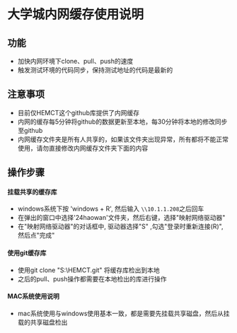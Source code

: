 # 大学城内网缓存使用说明

## 功能
* 加快内网环境下clone、pull、push的速度
* 触发测试环境的代码同步，保持测试地址的代码是最新的

## 注意事项
* 目前仅HEMCT这个github库提供了内网缓存
* 内网的缓存每5分钟将github的数据更新至本地，每30分钟将本地的修改同步至github
* 内网缓存文件夹是所有人共享的，如果该文件夹出现异常，所有都将不能正常使用，请勿直接修改内网缓存文件夹下面的内容

## 操作步骤
#### 挂载共享的缓存库
* windows系统下按 'windows + R', 然后输入 `\\10.1.1.208`之后回车  
* 在弹出的窗口中选择'24haowan'文件夹，然后右键，选择"映射网络驱动器"
* 在"映射网络驱动器"的对话框中, 驱动器选择"S" ,勾选"登录时重新连接(R)", 然后点"完成"

#### 使用git缓存库
* 使用git clone "S:\HEMCT.git" 将缓存库检出到本地
* 之后的pull、push操作都需要在本地检出的库进行操作

#### MAC系统使用说明
* mac系统使用与windows使用基本一致，都是需要先挂载共享磁盘，然后从挂载的共享磁盘检出
